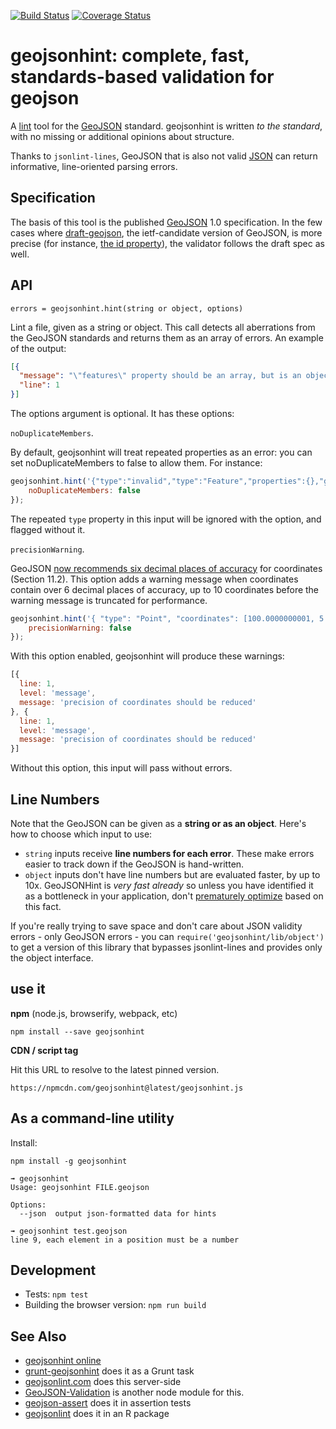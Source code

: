 [![Build Status](https://secure.travis-ci.org/mapbox/geojsonhint.svg?branch=master)](http://travis-ci.org/mapbox/geojsonhint) [![Coverage Status](https://coveralls.io/repos/mapbox/geojsonhint/badge.svg)](https://coveralls.io/r/mapbox/geojsonhint)

# geojsonhint: complete, fast, standards-based validation for geojson

A [lint](http://bit.ly/12jjJyW) tool for the [GeoJSON](http://www.geojson.org/)
standard. geojsonhint is written _to the standard_, with no missing or additional
opinions about structure.

Thanks to `jsonlint-lines`, GeoJSON that is also not valid [JSON](http://json.org/)
can return informative, line-oriented parsing errors.

## Specification

The basis of this tool is the published [GeoJSON](http://www.geojson.org/) 1.0 specification.
In the few cases where [draft-geojson](https://github.com/geojson/draft-geojson/blob/master/middle.mkd),
the ietf-candidate version of GeoJSON, is more precise (for instance, [the id property](https://github.com/mapbox/geojsonhint/issues/24)), the validator follows the draft spec as well.

## API

`errors = geojsonhint.hint(string or object, options)`

Lint a file, given as a string or object. This call detects all aberrations from
the GeoJSON standards and returns them as an array of errors. An example of the output:

```json
[{
  "message": "\"features\" property should be an array, but is an object instead",
  "line": 1
}]
```

The options argument is optional. It has these options:

`noDuplicateMembers`.

By default, geojsonhint will treat repeated properties as an error: you can
set noDuplicateMembers to false to allow them. For instance:

```js
geojsonhint.hint('{"type":"invalid","type":"Feature","properties":{},"geometry":null}', {
    noDuplicateMembers: false
});
```

The repeated `type` property in this input will be ignored with the option,
and flagged without it.


`precisionWarning`.

GeoJSON [now recommends six decimal places of accuracy](https://tools.ietf.org/html/rfc7946#section-11.2)
for coordinates (Section 11.2). This option adds a warning message when coordinates
contain over 6 decimal places of accuracy, up to 10 coordinates before the warning
message is truncated for performance.

```js
geojsonhint.hint('{ "type": "Point", "coordinates": [100.0000000001, 5.0000000001] }', {
    precisionWarning: false
});
```

With this option enabled, geojsonhint will produce these warnings:

```js
[{
  line: 1,
  level: 'message',
  message: 'precision of coordinates should be reduced'
}, {
  line: 1,
  level: 'message',
  message: 'precision of coordinates should be reduced'
}]
```

Without this option, this input will pass without errors.

## Line Numbers

Note that the GeoJSON can be given as a **string or as an object**. Here's how
to choose which input to use:

* `string` inputs receive **line numbers for each error**. These make errors
  easier to track down if the GeoJSON is hand-written.
* `object` inputs don't have line numbers but are evaluated faster, by up to 10x.
  GeoJSONHint is _very fast already_ so unless you have identified it as a
  bottleneck in your application, don't [prematurely optimize](http://c2.com/cgi/wiki?PrematureOptimization) based
  on this fact.

If you're really trying to save space and don't care about JSON validity errors -
only GeoJSON errors - you can `require('geojsonhint/lib/object')` to get a version
of this library that bypasses jsonlint-lines and provides only the object
interface.

## use it

**npm** (node.js, browserify, webpack, etc)

    npm install --save geojsonhint

**CDN / script tag**

Hit this URL to resolve to the latest pinned version.

    https://npmcdn.com/geojsonhint@latest/geojsonhint.js

## As a command-line utility

Install:

    npm install -g geojsonhint

```
➟ geojsonhint
Usage: geojsonhint FILE.geojson

Options:
  --json  output json-formatted data for hints
```

```
➟ geojsonhint test.geojson
line 9, each element in a position must be a number
```

## Development

* Tests: `npm test`
* Building the browser version: `npm run build`

## See Also

* [geojsonhint online](https://www.mapbox.com/geojsonhint/)
* [grunt-geojsonhint](https://github.com/jieter/grunt-geojsonhint) does it as a Grunt task
* [geojsonlint.com](http://geojsonlint.com/) does this server-side
* [GeoJSON-Validation](https://github.com/craveprogramminginc/GeoJSON-Validation) is another node module for this.
* [geojson-assert](https://github.com/calvinmetcalf/geojson-assert) does it in assertion tests
* [geojsonlint](https://github.com/ropenscilabs/geojsonlint) does it in an R package
